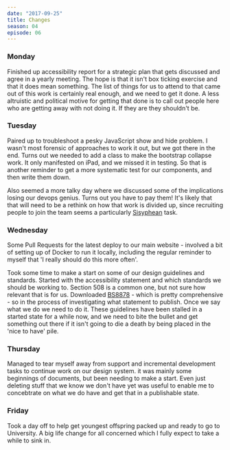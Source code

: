 ```yaml
---
date: "2017-09-25"
title: Changes
season: 04
episode: 06
---
```

### Monday

Finished up accessibility report for a strategic plan that gets discussed and agree in a yearly meeting. The hope is that it isn't box ticking exercise and that it does mean something. The list of things for us to attend to that came out of this work is certainly real enough, and we need to get it done. A less altruistic and political motive for getting that done is to call out people here who are getting away with not doing it. If they are they shouldn't be.

### Tuesday

Paired up to troubleshoot a pesky JavaScript show and hide problem. I wasn't most forensic of approaches to work it out, but we got there in the end. Turns out we needed to add a class to make the bootstrap collapse work. It only manifested on iPad, and we missed it in testing. So that is another reminder to get a more systematic test for our components, and then write them down.

Also seemed a more talky day where we discussed some of the implications losing our devops genius.  Turns out you have to pay them! It's likely that that will need to be a rethink on how that work is divided up, since recruiting people to join the team seems a particularly [Sisyphean][sis] task.

### Wednesday

Some Pull Requests for the latest deploy to our main website - involved a bit of setting up of Docker to run it locally, including the regular reminder to myself that 'I really should do this more often'.

Took some time to make a start on some of our design guidelines and standards. Started with the accessibility statement and which standards we should be working to. Section 508 is a common one, but not sure how relevant that is for us. Downloaded [BS8878][bs8878] - which is pretty comprehensive - so in the process of investigating what statement to publish. Once we say what we do we need to do it. These guidelines have been stalled in a started state for a while now, and we need to bite the bullet and get something out there if it isn't going to die a death by being placed in the 'nice to have' pile.

### Thursday

Managed to tear myself away from support and incremental development tasks to continue work on our design system. it was mainly some beginnings of documents, but been needing to make a start. Even just deleting stuff that we know we don't have yet was useful to enable me to concebtrate on what we do have and get that in a publishable state.

### Friday

Took a day off to help get youngest offspring packed up and ready to go to University. A big life change for all concerned which I fully expect to take a while to sink in.

[bs8878]: http://www.hassellinclusion.com/bs8878/
[sis]: https://en.wikipedia.org/wiki/Sisyphus
